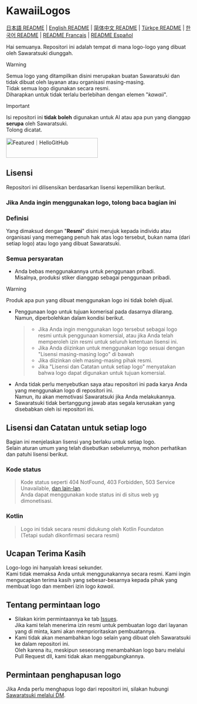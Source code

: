 # KawaiiLogos

[日本語 README](./README.md) | [English README](/README_EN.md) | [简体中文 README](/README-zhHans.md) | [Türkçe README](/README-tr.md) | [한국어 README](/README-kr.md) | [README Français](/README-fr.md) | [README Español](/README-es.md)

Hai semuanya. Repositori ini adalah tempat di mana logo-logo yang dibuat oleh Sawaratsuki diunggah.

> [!WARNING]
> Semua logo yang ditampilkan disini merupakan buatan Sawaratsuki dan tidak dibuat oleh layanan atau organisasi masing-masing.  
> Tidak semua logo digunakan secara resmi.  
> Diharapkan untuk tidak terlalu berlebihan dengan elemen "_kawaii_".

> [!IMPORTANT]
> Isi repositori ini **tidak boleh** digunakan untuk AI atau apa pun yang dianggap **serupa** oleh Sawaratsuki.  
> Tolong dicatat.

<a href="https://hellogithub.com/repository/88d2fabe0d6949b88bd5cc181618c8a3" target="_blank"><img src="https://abroad.hellogithub.com/v1/widgets/recommend.svg?rid=88d2fabe0d6949b88bd5cc181618c8a3&claim_uid=LcBfQDvu13tNTd2" alt="Featured｜HelloGitHub" style="width: 250px; height: 54px;" width="250" height="54" /></a>

## Lisensi

Repositori ini dilisensikan berdasarkan lisensi kepemilikan berikut.

### Jika Anda ingin menggunakan logo, tolong baca bagian ini

### Definisi  

Yang dimaksud dengan "**Resmi**" disini merujuk kepada individu atau organisasi yang memegang penuh hak atas logo tersebut, bukan nama (dari setiap logo) atau logo yang dibuat Sawaratsuki.

### Semua persyaratan

- Anda bebas menggunakannya untuk penggunaan pribadi.  
Misalnya, produksi stiker dianggap sebagai penggunaan pribadi.

> [!WARNING]
> Produk apa pun yang dibuat menggunakan logo ini tidak boleh dijual.

- Penggunaan logo untuk tujuan komerisal pada dasarnya dilarang.  
Namun, diperbolehkan dalam kondisi berikut.
  > - Jika Anda ingin menggunakan logo tersebut sebagai logo resmi untuk penggunaan komersial, atau jika Anda telah memperoleh izin resmi untuk seluruh ketentuan lisensi ini.  
  > - Jika Anda diizinkan untuk menggunakan logo sesuai dengan "Lisensi masing-masing logo" di bawah
  > - Jika diizinkan oleh masing-masing pihak resmi.
  > - Jika "Lisensi dan Catatan untuk setiap logo" menyatakan bahwa logo dapat digunakan untuk tujuan komersial.
- Anda tidak perlu menyebutkan saya atau repositori ini pada karya Anda yang menggunakan logo di repositori ini.  
  Namun, itu akan memotivasi Sawaratsuki jika Anda melakukannya.
- Sawaratsuki tidak bertanggung jawab atas segala kerusakan yang disebabkan oleh isi repositori ini.

## Lisensi dan Catatan untuk setiap logo

Bagian ini menjelaskan lisensi yang berlaku untuk setiap logo.  
Selain aturan umum yang telah disebutkan sebelumnya, mohon perhatikan dan patuhi lisensi berikut.

### Kode status

> Kode status seperti 404 NotFound, 403 Forbidden, 503 Service Unavailable, [dan lain-lan](https://github.com/SAWARATSUKI/KawaiiLogos/tree/main/ResponseCode).  
> Anda dapat menggunakan kode status ini di situs web yg dimonetisasi.

### Kotlin

> Logo ini tidak secara resmi didukung oleh Kotlin Foundaton  
> (Tetapi sudah dikonfirmasi secara resmi)

## Ucapan Terima Kasih

Logo-logo ini hanyalah kreasi sekunder.  
Kami tidak memaksa Anda untuk menggunakannya secara resmi. Kami ingin mengucapkan terima kasih yang sebesar-besarnya kepada pihak yang membuat logo dan memberi izin logo _kawaii_.

## Tentang permintaan logo

- Silakan kirim permintaannya ke tab [Issues](https://github.com/SAWARATSUKI/KawaiiLogos/issues).  
Jika kami telah menerima izin resmi untuk pembuatan logo dari layanan yang di minta, kami akan memprioritaskan pembuatannya.
- Kami tidak akan menambahkan logo selain yang dibuat oleh Sawaratsuki ke dalam repositori ini.  
  Oleh karena itu, meskipun seseorang menambahkan logo baru melalui Pull Request dll, kami tidak akan menggabungkannya.

## Permintaan penghapusan logo

Jika Anda perlu menghapus logo dari repositori ini, silakan hubungi [Sawaratsuki melalui DM](https://x.com/sawaratsuki1004).
